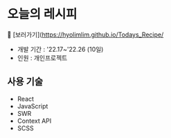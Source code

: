 # 오늘의 레시피

🍳 [보러가기](https://hyolimlim.github.io/Todays_Recipe/

- 개발 기간 : '22.17~'22.26 (10일)
- 인원 : 개인프로젝트

## 사용 기술
- React   
- JavaScript   
- SWR 
- Context API 
- SCSS 

